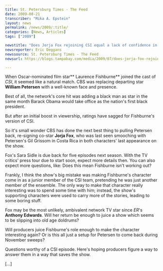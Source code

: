 ```yaml
---
title: St. Petersburg Times - The Feed
date: 2009-08-21
transcriber: "Mika A. Epstein"
layout: news
permalink: /news/2009/:title/
categories: [News, Articles]
tags: ["2009"]

newstitle: "Does Jorja Fox rejoining CSI equal a lack of confidence in Laurence Fishburne?  "
newsreporter: Eric Deggans
newssource: St. Petersburg Times - The Feed
newsurl: https://blogs.tampabay.com/media/2009/07/does-jorja-fox-rejoining-csi-equal-a-lack-of-confidence-in-laurence-fishburne.html

---
```




When Oscar-nominated film star** Laurence Fishburne** joined the cast of *CSI*, it seemed like a natural match. CBS was replacing departing star **William Petersen** with a well-known face and presence.

Best of all, the network's core hit was adding a black man as star in the same month Barack Obama would take office as the nation's first black president.

But after an initial boost in viewership, ratings have sagged for Fishburne's version of CSI.

So it's small wonder CBS has done the next best thing to pulling Petersen back, re-signing co-star **Jorja Fox**, who was last seen smooching with Petersen's Gil Grissom in Costa Rica in both characters' last appearance on the show.

Fox's Sara Sidle is due back for five episodes next season. With the TV critics' press tour due to start soon, expect more details then. You can also expect more questions, like: Does this mean Fishburne isn't working out?

Frankly, I think the show's big mistake was making Fishburne's character come in as a junior member of the CSI team, pretending he was just another member of the ensemble. The only way to make that character really interesting was to spend some time with him; instead, the show's supporting characters were used to carry more of the stories, leading to some boring stuff.

Fox may be the most unlikely, ambivalent network TV star since *ER*'s **Anthony Edwards**. Will her return be enough to juice a show which seems to be slipping into old age doldrums?

Will producers juice Fishburne's role enough to make the character interesting again? Or is this all just a setup for Petersen to come back during November sweeps?

Questions worthy of a CSI episode. Here's hoping producers figure a way to answer them in a way that saves the show.

[...]
